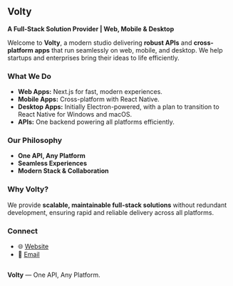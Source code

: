 ## Volty

**A Full-Stack Solution Provider | Web, Mobile & Desktop**

Welcome to **Volty**, a modern studio delivering **robust APIs** and **cross-platform apps** that run seamlessly on web, mobile, and desktop. We help startups and enterprises bring their ideas to life efficiently.

### What We Do

- **Web Apps:** Next.js for fast, modern experiences.
- **Mobile Apps:** Cross-platform with React Native.
- **Desktop Apps:** Initially Electron-powered, with a plan to transition to React Native for Windows and macOS.
- **APIs:** One backend powering all platforms efficiently.

### Our Philosophy

- **One API, Any Platform**
- **Seamless Experiences**
- **Modern Stack & Collaboration**

### Why Volty?

We provide **scalable, maintainable full-stack solutions** without redundant development, ensuring rapid and reliable delivery across all platforms.

### Connect

- 🌐 [Website](http://1234)
- 📧 [Email](mailto:bygithaka@gmail.com)

##

**Volty** — One API, Any Platform.

